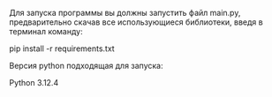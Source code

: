 Для запуска программы вы должны запустить файл main.py, предварительно скачав все использующиеся библиотеки, введя в терминал команду:

pip install -r requirements.txt

Версия python подходящая для запуска:

Python 3.12.4
